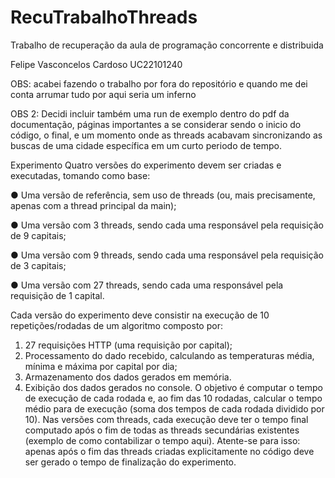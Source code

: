 # RecuTrabalhoThreads
Trabalho de recuperação da aula de programação concorrente e distribuida

Felipe Vasconcelos Cardoso UC22101240

OBS: acabei fazendo o trabalho por fora do repositório e quando me dei conta arrumar tudo por aqui seria um inferno

OBS 2: Decidi incluir também uma run de exemplo dentro do pdf da documentação, páginas importantes a se considerar sendo o inicio do código, o final, e um momento onde as threads acabavam sincronizando as buscas de uma cidade específica em um curto periodo de tempo.

Experimento
Quatro versões do experimento devem ser criadas e executadas, tomando como base:

● Uma versão de referência, sem uso de threads (ou, mais precisamente, apenas com a thread principal
da main);

● Uma versão com 3 threads, sendo cada uma responsável pela requisição de 9 capitais;

● Uma versão com 9 threads, sendo cada uma responsável pela requisição de 3 capitais;

● Uma versão com 27 threads, sendo cada uma responsável pela requisição de 1 capital.

Cada versão do experimento deve consistir na execução de 10 repetições/rodadas de um algoritmo composto
por:
1. 27 requisições HTTP (uma requisição por capital);
2. Processamento do dado recebido, calculando as temperaturas média, mínima e máxima por capital
por dia;
3. Armazenamento dos dados gerados em memória.
4. Exibição dos dados gerados no console.
O objetivo é computar o tempo de execução de cada rodada e, ao fim das 10 rodadas, calcular o tempo
médio para de execução (soma dos tempos de cada rodada dividido por 10).
Nas versões com threads, cada execução deve ter o tempo final computado após o fim de todas as threads
secundárias existentes (exemplo de como contabilizar o tempo aqui). Atente-se para isso: apenas após o
fim das threads criadas explicitamente no código deve ser gerado o tempo de finalização do
experimento.
